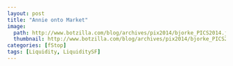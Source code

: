 ```yaml
---
layout: post
title: "Annie onto Market"
image:
  path: http://www.botzilla.com/blog/archives/pix2014/bjorke_PICS2014.jpg
  thumbnail: http://www.botzilla.com/blog/archives/pix2014/bjorke_PICS2014.jpg
categories: [fStop]
tags: [Liquidity, LiquiditySF]
---
```






